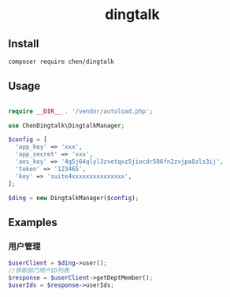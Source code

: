 <h1 align="center"> dingtalk </h1>

## Install
```bash
composer require chen/dingtalk
```

## Usage
```php

require __DIR__ . '/vendor/autoload.php';

use ChenDingtalk\DingtalkManager;

$config = [
  'app_key' => 'xxx',
  'app_secret' => 'xxx',
  'aes_key' => '4g5j64qlyl3zvetqxz5jiocdr586fn2zvjpa8zls3ij',
  'token' => '123465',
  'key' => 'suite4xxxxxxxxxxxxxxx',
];

$ding = new DingtalkManager($config);
```

## Examples 
### 用户管理
```php
$userClient = $ding->user();
//获取部门用户ID列表
$response = $userClient->getDeptMember();
$userIds = $response->userIds;
```
